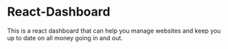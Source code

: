 # React-Dashboard
This is a react dashboard that can help you manage websites and keep you up to date on all money going in and out. 
